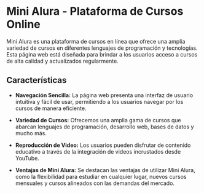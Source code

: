 # Mini Alura - Plataforma de Cursos Online

Mini Alura es una plataforma de cursos en línea que ofrece una amplia variedad de cursos en diferentes lenguajes de programación y tecnologías. Esta página web está diseñada para brindar a los usuarios acceso a cursos de alta calidad y actualizados regularmente.

 

## Características

- **Navegación Sencilla:** La página web presenta una interfaz de usuario intuitiva y fácil de usar, permitiendo a los usuarios navegar por los cursos de manera eficiente.

- **Variedad de Cursos:** Ofrecemos una amplia gama de cursos que abarcan lenguajes de programación, desarrollo web, bases de datos y mucho más.

- **Reproducción de Video:** Los usuarios pueden disfrutar de contenido educativo a través de la integración de videos incrustados desde YouTube.

- **Ventajas de Mini Alura:** Se destacan las ventajas de utilizar Mini Alura, como la flexibilidad para estudiar en cualquier lugar, nuevos cursos mensuales y cursos alineados con las demandas del mercado.


